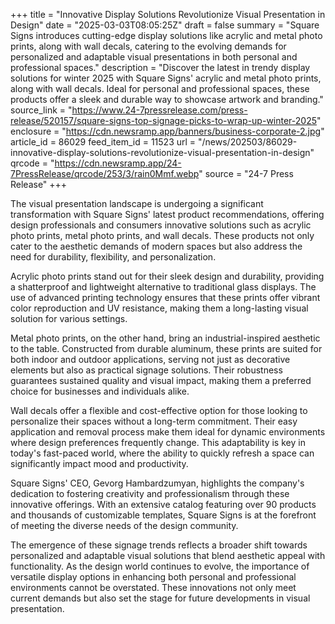 +++
title = "Innovative Display Solutions Revolutionize Visual Presentation in Design"
date = "2025-03-03T08:05:25Z"
draft = false
summary = "Square Signs introduces cutting-edge display solutions like acrylic and metal photo prints, along with wall decals, catering to the evolving demands for personalized and adaptable visual presentations in both personal and professional spaces."
description = "Discover the latest in trendy display solutions for winter 2025 with Square Signs' acrylic and metal photo prints, along with wall decals. Ideal for personal and professional spaces, these products offer a sleek and durable way to showcase artwork and branding."
source_link = "https://www.24-7pressrelease.com/press-release/520157/square-signs-top-signage-picks-to-wrap-up-winter-2025"
enclosure = "https://cdn.newsramp.app/banners/business-corporate-2.jpg"
article_id = 86029
feed_item_id = 11523
url = "/news/202503/86029-innovative-display-solutions-revolutionize-visual-presentation-in-design"
qrcode = "https://cdn.newsramp.app/24-7PressRelease/qrcode/253/3/rain0Mmf.webp"
source = "24-7 Press Release"
+++

<p>The visual presentation landscape is undergoing a significant transformation with Square Signs' latest product recommendations, offering design professionals and consumers innovative solutions such as acrylic photo prints, metal photo prints, and wall decals. These products not only cater to the aesthetic demands of modern spaces but also address the need for durability, flexibility, and personalization.</p><p>Acrylic photo prints stand out for their sleek design and durability, providing a shatterproof and lightweight alternative to traditional glass displays. The use of advanced printing technology ensures that these prints offer vibrant color reproduction and UV resistance, making them a long-lasting visual solution for various settings.</p><p>Metal photo prints, on the other hand, bring an industrial-inspired aesthetic to the table. Constructed from durable aluminum, these prints are suited for both indoor and outdoor applications, serving not just as decorative elements but also as practical signage solutions. Their robustness guarantees sustained quality and visual impact, making them a preferred choice for businesses and individuals alike.</p><p>Wall decals offer a flexible and cost-effective option for those looking to personalize their spaces without a long-term commitment. Their easy application and removal process make them ideal for dynamic environments where design preferences frequently change. This adaptability is key in today's fast-paced world, where the ability to quickly refresh a space can significantly impact mood and productivity.</p><p>Square Signs' CEO, Gevorg Hambardzumyan, highlights the company's dedication to fostering creativity and professionalism through these innovative offerings. With an extensive catalog featuring over 90 products and thousands of customizable templates, Square Signs is at the forefront of meeting the diverse needs of the design community.</p><p>The emergence of these signage trends reflects a broader shift towards personalized and adaptable visual solutions that blend aesthetic appeal with functionality. As the design world continues to evolve, the importance of versatile display options in enhancing both personal and professional environments cannot be overstated. These innovations not only meet current demands but also set the stage for future developments in visual presentation.</p>